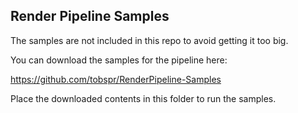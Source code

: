 ## Render Pipeline Samples

The samples are not included in this repo to avoid getting it too big.


You can download the samples for the pipeline here:

<a href="https://github.com/tobspr/RenderPipeline-Samples
">https://github.com/tobspr/RenderPipeline-Samples</a>

Place the downloaded contents in this folder to run the samples.